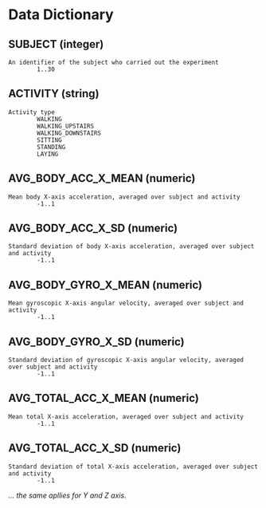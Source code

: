 Data Dictionary
===============

SUBJECT (integer)
-----------------
	An identifier of the subject who carried out the experiment
			1..30

ACTIVITY (string)
-----------------
	Activity type
			WALKING
			WALKING_UPSTAIRS
			WALKING_DOWNSTAIRS
			SITTING
			STANDING
			LAYING

AVG_BODY_ACC_X_MEAN (numeric)
-----------------------------
	Mean body X-axis acceleration, averaged over subject and activity
			-1..1
	
AVG_BODY_ACC_X_SD (numeric)
---------------------------
	Standard deviation of body X-axis acceleration, averaged over subject and activity
			-1..1
	
AVG_BODY_GYRO_X_MEAN (numeric)
------------------------------
	Mean gyroscopic X-axis angular velocity, averaged over subject and activity
			-1..1
	
AVG_BODY_GYRO_X_SD (numeric)
----------------------------
	Standard deviation of gyroscopic X-axis angular velocity, averaged over subject and activity
			-1..1
	
AVG_TOTAL_ACC_X_MEAN (numeric)
------------------------------
	Mean total X-axis acceleration, averaged over subject and activity
			-1..1
	
AVG_TOTAL_ACC_X_SD (numeric)
----------------------------
	Standard deviation of total X-axis acceleration, averaged over subject and activity
			-1..1
	
*... the same apllies for Y and Z axis.*